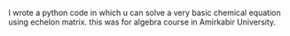 I wrote a python code in which u can solve a very basic chemical equation using echelon matrix.
this was for algebra course in Amirkabir University.
